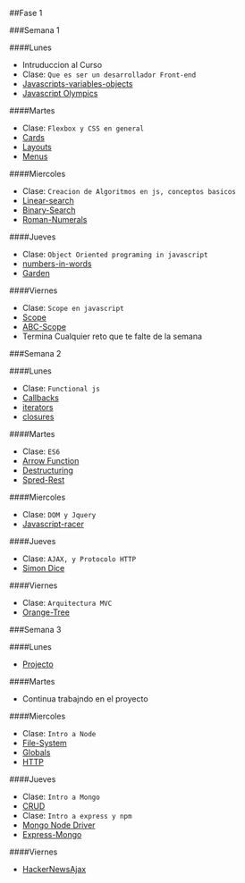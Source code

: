 ##Fase 1

###Semana 1

####Lunes

- Intruduccion al Curso
- Clase: `Que es ser un desarrollador Front-end`
- [Javascripts-variables-objects](../javascript/prework/js-variables-objects)
- [Javascript Olympics](../javascript/prework/javascript-olympics)

####Martes

- Clase: `Flexbox y CSS en general`
- [Cards](../CSS/Flexbox/Cards)
- [Layouts](../CSS/Flexbox/Layouts)
- [Menus](../CSS/Flexbox/Menus)

####Miercoles

- Clase: `Creacion de Algoritmos en js, conceptos basicos`
- [Linear-search](../javascript/algoritmos/linear-search)
- [Binary-Search](../javascript/algoritmos/binary-search)
- [Roman-Numerals](../javascript/algoritmos/roman-numerals)

####Jueves

- Clase: `Object Oriented programing in javascript`
- [numbers-in-words](../javascript/algoritmos/numbers-in-words)
- [Garden](../javascript/OOP/garden)

####Viernes
- Clase: `Scope en javascript`
- [Scope](../javascript/scope/scope)
- [ABC-Scope](../javascript/scope/ABCscope)
- Termina Cualquier reto que te falte de la semana


###Semana 2

####Lunes
- Clase: `Functional js`
- [Callbacks](../javascript/functionalJs/callbacks)
- [iterators](../javascript/functionalJs/iterators)
- [closures](../javascript/functionalJs/closures)

####Martes
- Clase: `ES6`
- [Arrow Function](../javascript/ES6/arrowFunction)
- [Destructuring](../javascript/ES6/destructuring)
- [Spred-Rest](../javascript/ES6/spreadRest)

####Miercoles
- Clase: `DOM y Jquery`
- [Javascript-racer](../javascript/DOM-apps/javascript-racer)

####Jueves
- Clase: `AJAX, y Protocolo HTTP`
- [Simon Dice](../javascript/ajax/simonDice)

####Viernes
- Clase: `Arquitectura MVC`
- [Orange-Tree](../javascript/DOM-apps/orange-treeDOM)


###Semana 3

####Lunes
- [Projecto](../javascript/proyecto/connect4)

####Martes
- Continua trabajndo en el proyecto

####Miercoles
- Clase: `Intro a Node`
- [File-System](../node/fileSystem)
- [Globals](../node/Globals)
- [HTTP](../node/http)

####Jueves
- Clase: `Intro a Mongo`
- [CRUD](../mongo/CRUD)
- Clase: `Intro a express y npm`
- [Mongo Node Driver](../mondo/nodeDriver/mongoDB-driver)
- [Express-Mongo](../mondo/nodeDriver/express-mongo-app)

####Viernes
- [HackerNewsAjax](../express/hackerNewsAjax)



